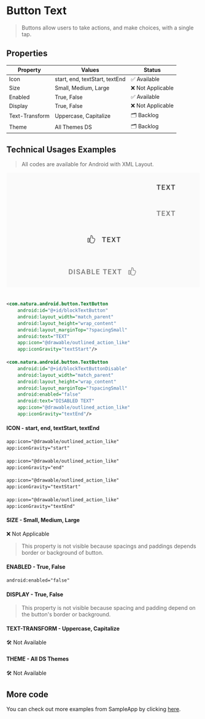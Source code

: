 # Button Text

> Buttons allow users to take actions, and make choices, with a single tap.



## Properties

| Property       | Values                    | Status             |
| -------------- | ------------------------- | ------------------ |
| Icon           | start, end, textStart, textEnd         | ✅  Available      |
| Size           | Small, Medium, Large      | ❌  Not Applicable      |
| Enabled        | True, False               | ✅  Available      |
| Display        | True, False               | ❌  Not Applicable |
| Text-Transform | Uppercase, Capitalize     | 🗂️  Backlog  |
| Theme          | All Themes DS             | 🗂️  Backlog  |


## Technical Usages Examples

> All codes are available for Android with XML Layout.

![](./images/button_text.png)

``` xml

<com.natura.android.button.TextButton
    android:id="@+id/blockTextButton"
    android:layout_width="match_parent"
    android:layout_height="wrap_content"
    android:layout_marginTop="?spacingSmall"
    android:text="TEXT"
    app:icon="@drawable/outlined_action_like"
    app:iconGravity="textStart"/>

<com.natura.android.button.TextButton
    android:id="@+id/blockTextButtonDisable"
    android:layout_width="match_parent"
    android:layout_height="wrap_content"
    android:layout_marginTop="?spacingSmall"
    android:enabled="false"
    android:text="DISABLED TEXT"
    app:icon="@drawable/outlined_action_like"
    app:iconGravity="textEnd"/>
```


#### ICON - start, end, textStart, textEnd


``` xml
app:icon="@drawable/outlined_action_like"
app:iconGravity="start"

app:icon="@drawable/outlined_action_like"
app:iconGravity="end"

app:icon="@drawable/outlined_action_like"
app:iconGravity="textStart"

app:icon="@drawable/outlined_action_like"
app:iconGravity="textEnd"

```


#### SIZE - Small, Medium, Large

❌  Not Applicable

> This property is not visible because spacings and paddings depends border or background of button.


#### ENABLED - True, False

``` xml
android:enabled="false"
```


#### DISPLAY - True, False

> This property is not visible because spacing and padding depend on the button's border or background.



#### TEXT-TRANSFORM - Uppercase, Capitalize

🛠️ Not Available 



#### THEME - All DS Themes

🛠️ Not Available 


## More code
You can check out more examples from SampleApp by clicking [here](https://github.com/natura-cosmeticos/natds-android/tree/master/sample/src/main/res/layout/activity_button.xml).

